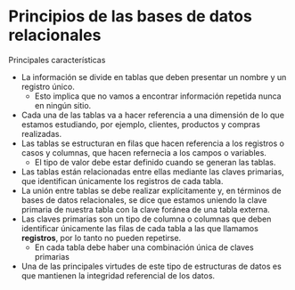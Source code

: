 # Principios de las bases de datos relacionales

Principales características
- La información se divide en tablas que deben presentar un nombre y un registro único.
    - Esto implica que no vamos a encontrar información repetida nunca en ningún sitio.
- Cada una de las tablas va a hacer referencia a una dimensión de lo que estamos estudiando, por ejemplo, clientes, productos y compras realizadas.
- Las tablas se estructuran en filas que hacen referencia a los registros o casos y columnas, que hacen refernecia a los campos o variables.
    - El tipo de valor debe estar definido cuando se generan las tablas.
- Las tablas están relacionadas entre ellas mediante las claves primarias, que identifican únicamente los registros de cada tabla.
- La unión entre tablas se debe realizar explícitamente y, en términos de bases de datos relacionales, se dice que estamos uniendo la clave primaria de nuestra tabla con la clave foránea de una tabla externa.
- Las claves primarias son un tipo de columna o columnas que deben identificar únicamente las filas de cada tabla a las que llamamos **registros**, por lo tanto no pueden repetirse.
    - En cada tabla debe haber una combinación única de claves primarias
- Una de las principales virtudes de este tipo de estructuras de datos es que mantienen la integridad referencial de los datos.